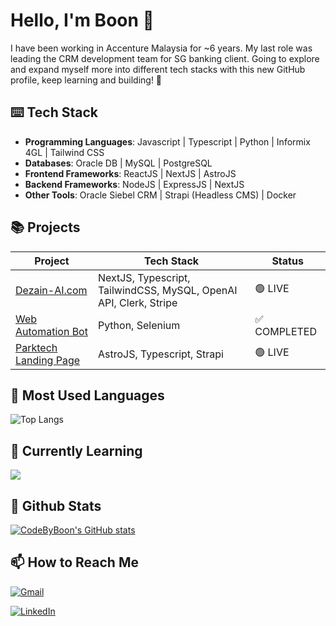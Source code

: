 # Hello, I'm Boon 👋

I have been working in Accenture Malaysia for ~6 years. My last role was leading the CRM development team for SG banking client.
Going to explore and expand myself more into different tech stacks with this new GitHub profile, keep learning and building! 🦾

## ⌨️ Tech Stack

- **Programming Languages**: Javascript | Typescript | Python | Informix 4GL | Tailwind CSS
- **Databases**: Oracle DB | MySQL | PostgreSQL
- **Frontend Frameworks**: ReactJS | NextJS | AstroJS
- **Backend Frameworks**: NodeJS | ExpressJS | NextJS
- **Other Tools**: Oracle Siebel CRM | Strapi (Headless CMS) | Docker

## 📚 Projects

| Project    | Tech Stack | Status |
|------------|------------|--------|
| [Dezain-AI.com](https://dezain-ai.com/) | NextJS, Typescript, TailwindCSS, MySQL, OpenAI API, Clerk, Stripe | 🟢 LIVE |
| [Web Automation Bot](https://github.com/codebyboon/pythonbot) | Python, Selenium | ✅ COMPLETED |
| [Parktech Landing Page](https://parktech.com.my/)  | AstroJS, Typescript, Strapi | 🟢 LIVE |

## 🔧 Most Used Languages

![Top Langs](https://github-readme-stats.vercel.app/api/top-langs/?username=codebyboon&size_weight=0.5&count_weight=0.5&langs_count=8)

## 🌱 Currently Learning

<p align="left">
  <a href="https://skillicons.dev">
    <img src="https://skillicons.dev/icons?i=go,rust,tauri" />
  </a>
</p>

## 🚀 Github Stats

[![CodeByBoon's GitHub stats](https://github-readme-stats.vercel.app/api?username=codebyboon&theme=midnight-purple&show_icons=true)](https://github.com/codebyboon/github-readme-stats)


## 📫 How to Reach Me

[![Gmail](https://img.shields.io/badge/Gmail-D14836?style=for-the-badge&logo=gmail&logoColor=white)](mailto:ybsaw95@gmail.com)

[![LinkedIn](https://img.shields.io/badge/linkedin-%230077B5.svg?style=for-the-badge&logo=linkedin&logoColor=white)](https://www.linkedin.com/in/yee-boon-saw)
